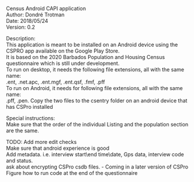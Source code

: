 Census Android CAPI application  
Author: Dondré Trotman  
Date: 2018/05/24  
Version: 0.2  
  
Description:  
This application is meant to be installed on an Android device using the CSPRO app available on the Google Play Store.  
It is based on the 2020 Barbados Population and Housing Census questionnaire which is still under development.  
To run on desktop, it needs the following file extensions, all with the same name:  
.ent, .net.apc, .ent.mgf, .ent.qsf, .fmf, .pff  
To run on Android, it needs for following file extensions, all with the same name:  
.pff, .pen. Copy the two files to the csentry folder on an android device that has CSPro installed  

Special instructions:   
Make sure that the order of the individual Listing and the population section are the same.
  
TODO:
Add more edit checks  
Make sure that android experience is good  
Add metadata. i.e. interview start\end time\date, Gps data, interview code and status.  
ask about encrypting CSPro csdb files. - Coming in a later version of CSPro  
Figure how to run code at the end of the questionnaire  
